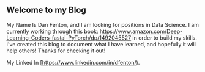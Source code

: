 

## Welcome to my Blog

My Name Is Dan Fenton, and I am looking for positions in Data Science. I am currently working through this book: https://www.amazon.com/Deep-Learning-Coders-fastai-PyTorch/dp/1492045527 in order to build my skills. I've created this blog to document what I have learned, and hopefully it will help others! Thanks for checking it out!

My Linked In [https://www.linkedin.com/in/dfenton/). 
